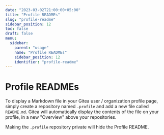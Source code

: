 ```yaml
---
date: "2023-03-02T21:00:00+05:00"
title: "Profile READMEs"
slug: "profile-readme"
sidebar_position: 12
toc: false
draft: false
menu:
  sidebar:
    parent: "usage"
    name: "Profile READMEs"
    sidebar_position: 12
    identifier: "profile-readme"
---
```


# Profile READMEs

To display a Markdown file in your Gitea user / organization profile page, simply create a repository named `.profile` and add a new file called `README.md`.
Gitea will automatically display the contents of the file on your profile, in a new "Overview" above your repositories.

Making the `.profile` repository private will hide the Profile README.
